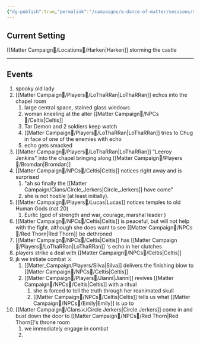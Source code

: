 ```yaml
---
{"dg-publish":true,"permalink":"/campaigns/a-dance-of-matter/sessions/session-999/","dgPassFrontmatter":true}
---
```


## Current Setting
[[Matter Campaign📁/Locations📌/Harken\|Harken]]
storming the castle

---

## Events
1. spooky old lady 
2. [[Matter Campaign📁/Players👤/LoThaRRan\|LoThaRRan]] echos into  the chapel room
	1. large central space, stained glass windows
	2. woman kneeling at the alter [[Matter Campaign📁/NPCs🤖/Celtis\|Celtis]]
	3. Tar Demon and 2 soldiers keep watch
	4. [[Matter Campaign📁/Players👤/LoThaRRan\|LoThaRRan]] tries to Chug in face of one of the enemies with echo
	5. echo gets smacked
3. [[Matter Campaign📁/Players👤/LoThaRRan\|LoThaRRan]] "Leeroy Jenkins" into the chapel bringing along [[Matter Campaign📁/Players👤/Bromdan\|Bromdan]]
4. [[Matter Campaign📁/NPCs🤖/Celtis\|Celtis]] notices right away and is surprised 
	1. "ah so finally the [[Matter Campaign/Clans/Circle_Jerkers\|Circle_Jerkers]] have come"
	2. she is not hostile (at least initially). 
5. [[Matter Campaign📁/Players👤/Lucas\|Lucas]] notices temples to old Human Gods (nat 20)
	1. Eurlic (god of strength and war, courage, marshal leader )
6. [[Matter Campaign📁/NPCs🤖/Celtis\|Celtis]] is peaceful, but will not help with the fight. although she does want to see [[Matter Campaign📁/NPCs🤖/Red Thorn\|Red Thorn]] be dethroned 
7. [[Matter Campaign📁/NPCs🤖/Celtis\|Celtis]] has [[Matter Campaign📁/Players👤/LoThaRRan\|LoThaRRan]] 's echo in her clutches
8. players strike a deal with [[Matter Campaign📁/NPCs🤖/Celtis\|Celtis]] 
9. jk we initiate combat ⚔
	1. [[Matter_Campaign/Players/Silva\|Silva]] delivers the finishing blow to [[Matter Campaign📁/NPCs🤖/Celtis\|Celtis]]
	2. [[Matter Campaign📁/Players👤/Jianni\|Jianni]] revives [[Matter Campaign📁/NPCs🤖/Celtis\|Celtis]] with a ritual 
		1. she is forced to tell the truth through her reanimated skull
		2. [[Matter Campaign📁/NPCs🤖/Celtis\|Celtis]] tells us what [[Matter Campaign📁/NPCs🤖/Emily\|Emily]] is up to
10. [[Matter Campaign📁/Clans⚔/Circle Jerkers\|Circle Jerkers]] come in and bust down the door to [[Matter Campaign📁/NPCs🤖/Red Thorn\|Red Thorn]]'s  throne room
	1. we immediately engage in combat
	2. 
